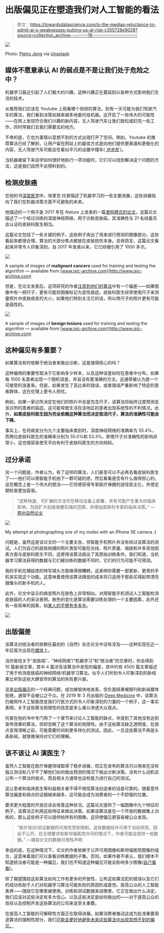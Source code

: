# 出版偏见正在塑造我们对人工智能的看法

> 原文：<https://towardsdatascience.com/is-the-medias-reluctance-to-admit-ai-s-weaknesses-putting-us-at-risk-c355728e9028?source=collection_archive---------18----------------------->

![](img/105b21ed49bd8023743bf92169058dd3.png)

Photo: [Pietro Jeng](https://unsplash.com/@pietrozj) via [Unsplash](https://unsplash.com/photos/n6B49lTx7NM)

## 媒体不愿意承认 AI 的弱点是不是让我们处于危险之中？

机器学习最近引起了人们极大的兴趣，这种兴趣正在蔓延到以各种方式影响我们生活的技术。

从推荐我们应该在 Youtube 上观看哪个视频的算法，到有一天可能为我们驾驶汽车的算法，我们看到决策权越来越多地委托给机器。这开启了一些伟大的可能性——在网上发现符合我们兴趣的新内容，无人驾驶汽车让我们放松或赶完一些工作，同时带我们去我们需要去的地方。

不幸的是，它也为事情以意想不到的方式出错打开了空间。例如，Youtube 的推荐算法已经了解到，让用户留在网站上的最佳方式是向他们提供更离谱和更极化的内容，无人驾驶汽车可能会在看似平凡的设置中撞车( [*并杀死*](https://en.wikipedia.org/wiki/Death_of_Elaine_Herzberg) )。

当机器被留下来自学如何很好地执行一项功能时，它们可以找到解决这个问题的方法，这是我们自然不会预料到的。

## 检测皮肤癌

在他的书[深度医学](https://www.amazon.com/Deep-Medicine-Artificial-Intelligence-Healthcare/dp/1541644638)中，埃里克·托普描述了机器学习的一些主要进展，这些进展指向了我们在机器决策方面不可避免的未来。

他描述的一个例子是 2017 年在 *Nature* 上发表的一篇[里程碑式的论文](https://www.nature.com/articles/nature21056#main)。这篇论文描述了一个经过训练的深度神经网络，用于诊断皮肤癌，其准确性与 21 名经委员会认证的皮肤科医生相当。

这篇论文包括了一些关键的例子，这些例子突出了用来进行预测的图像部分。这些看起来都很合理，算法的大部分焦点都放在皮肤损伤本身。总体而言，这篇论文看起来非常令人印象深刻，自 2017 年发表以来，它已经被引用了 1000 多次。

![](img/cef045067647c2e608be8afda0d48c9b.png)

A sample of images of **malignant cancers** used for training and testing the algorithm — available from [www.isic-archive.com](http://www.isic-archive.com)

但是，在论文发表后，这项研究的作者[注意到他们的算法](https://www.sciencedirect.com/science/article/pii/S0022202X18322930?via%3Dihub)中有一个偏差——如果图像中有一把尺子，更有可能将图像标记为恶性癌症。皮肤科医生经常使用尺子来测量照片中皮肤病变的大小，如果他们特别关注它的话，所以带尺子的照片更有可能是癌性的。

![](img/b285a164cb15519731bbd24e249c478a.png)

A sample of images of **benign lesions** used for training and testing the algorithm — available from [www.isic-archive.com](http://www.isic-archive.com)

## 这种偏见有多重要？

如果算法有时依赖于统治者来做出诊断，这是值得担心的吗？

这种偏倚的重要性取决于它影响多少样本，以及这种误差如何在患者中分布。如果每 1000 名患者出现一个随机误差，并且没有更准确的方法，这通常被认为是一个可接受的误差率。但是，如果发生了高比率的错误，或者错误严重影响了特定的患者群体，这在伦理上更令人担忧。

例如，如果一家诊所决定在他们的照片中总是包含尺子，该算法将始终过度预测去该诊所的患者的癌症。这可能导致生活在该地区的患者出现系统性的不利情况。此外，**如果皮肤科医生因为完全依赖这种算法而决定取消尺子，算法的准确性可能会下降**。

事实上，在将病变分为九个主要临床类别时，深度神经网络的准确率为 55.4%，而两位皮肤科医生的准确率分别为 55.0%和 53.3%。即使尺子对准确性的影响非常小，这也很容易使天平向有利于皮肤科医生的方向倾斜。

## 过分承诺

另一个问题是，作者认为，有了这样的算法，人们甚至可以不必再去看皮肤科医生了——他们可以用智能手机拍下一颗可疑的痣，然后看看是否有什么值得担心的。这在概念上是一个伟大的想法——它将使获得专家医疗保健的途径民主化，并使定期检查更加容易。

> “这种快速、可扩展的方法可在移动设备上部署，并有可能产生重大的临床影响，包括扩大初级保健实践的范围，并增加皮肤科专家的临床决策。”
> — [原创自然论文](https://www.nature.com/articles/nature21056)

![](img/21ba63b795c132cac526f7ead4ffa828.png)

My attempt at photographing one of my moles with an iPhone SE camera :(

问题是，虽然这是该论文的一个主要主张，但智能手机照片并没有经过该算法的测试。人们为自己的皮肤拍摄的照片类型可能在光线、照片质量、缩放和许多其他因素方面与皮肤科医生不同，这使得该算法超出了其原始训练条件。我们知道，当机器学习算法获得的数据与它们被训练的数据不同时，它们的行为可能不可预测。

我的手机在捕捉痣的特写镜头方面做得很糟糕，这表明你需要一部更新、更贵的手机来实现这个功能。这意味着使用该算法降低的成本将只适用于那些买得起带漂亮摄像头的新手机的人。

此外，论文中显示的病变照片在肤色上非常相似。对用智能手机测试人工智能检测皮肤癌的人的采访表明，肤色的变化是算法需要训练处理的一个主要因素，此外还有一些简单的因素，如[某人的手臂有多多毛](https://www.mobihealthnews.com/content/depth-advances-and-challenges-digital-dermatology)。

![](img/087ba8e77058d9914b0757c4a616d008.png)

## 出版偏差

该算法对统治者的依赖在最初的《自然》杂志论文中没有涉及——这种实现在近一年后首次出现在[媒体](https://www.medpagetoday.com/dermatology/generaldermatology/70513)上。

当你查找关于“皮肤癌”、“神经网络”/“机器学习”和“统治者”的文章时，你会得到 10 篇新闻文章，其中 4 篇涉及该算法中发现的偏差，其中约有 4500 篇文章描述了用于检测皮肤癌的神经网络/机器学习算法。似乎人们听到令人印象深刻的新结果比听到这些大肆宣传的算法的失败更兴奋。

这是[出版偏见](https://en.wikipedia.org/wiki/Publication_bias)的一个经典问题，成功被愉快地发表，但负面结果被期刊和新闻媒体拒绝，通常不会被公之于众。在 2019 年 3 月出版的 [Deep Medicine](https://www.amazon.com/Deep-Medicine-Artificial-Intelligence-Healthcare/dp/1541644638) 中，该算法仍被用作人工智能改变我们行医方式的令人印象深刻的力量的一个例子，这一事实表明，关于这些算法局限性的信息是多么难以渗透大众观点。

托普在他的书中专门用了一个章节来讨论人工智能的缺点，并提到了其他没有达到宣传效果的算法，但却忽略了这个算法的局限性。由于这些算法缺乏透明度，在弱点变得清晰之前，可能需要时间和更多样化的测试。因此，一旦这些算法不再是头条新闻，就很难保持对它们的理解。

## 该不该让 AI 演医生？

虽然人工智能在医疗保健领域取得了稳步进展，但正在发布的算法可以用来在没有独立测试和几乎不了解他们如何做出预测的情况下做出诊断决策。没有什么动机去公布一个算法的弱点，而且相关方通常也没有能力进行自己的测试。

这让患者和临床医生等利益相关者不得不相信算法创造者的话是可靠的。随着意外算法偏差和弱点的证据越来越多，这可能会成为消费者的一个不舒服的位置。

要求更大程度的开放应该会改善这种状况。这篇论文提供了一幅图像中九个特征的例子，该算法正利用这些特征来做出决策。如果该算法是在一个开放的数据集上训练的，那么这些例子可以提供给所有的图像，这将使偏见更容易被公众发现。

> “医疗培训/验证数据的可用性受到限制，这些数据经许可用于当前研究，因此不公开。在合理要求和斯坦福医院许可的情况下，作者可能会提供一些数据。”
> —摘自论文的数据可用性声明

幸运的是，在这种情况下，论文的作者依赖于公开可用图像和斯坦福医院图像的组合，这意味着我们可以查看训练数据的子集。否则，如果作者不承认，我们根本不知道统治者可能是一种偏见，我们也不知道这种偏见可能会影响多少图像([自己看看](https://www.isic-archive.com/#!/topWithHeader/onlyHeaderTop/gallery))。

除了期望围绕这些算法如何工作有更多的开放性，公布这些算法犯的错误以及它们的成功有助于人们对机器学习算法可能失败的原因形成直觉。提高公众的人工智能素养——围绕它在哪里被使用，训练和测试数据来自哪里，它正在做出什么决定，我们应该对这些决定有多大信心，以及这些决定是如何做出的——对于提高公众的信任以及控制开发这些算法的公司来说至关重要。

在提高人工智能的可解释性方面正在取得进展。如果消费者推动这成为批准重要用途算法的强制性部分，我们[可能会更好地避免未来这些算法中出现意想不到的偏见。](https://rss.onlinelibrary.wiley.com/doi/10.1111/1740-9713.01404)